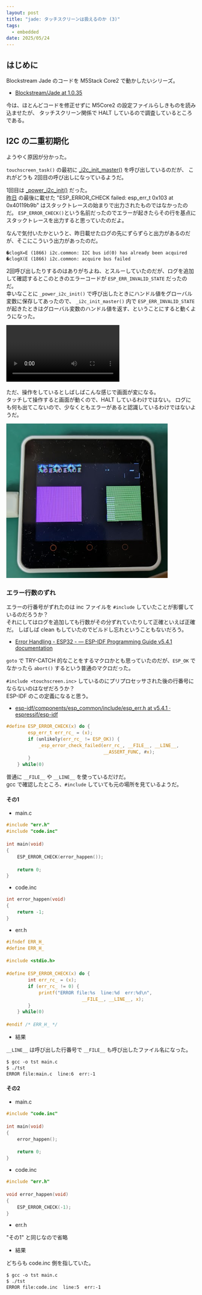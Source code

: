 ```yaml
---
layout: post
title: "jade: タッチスクリーンは扱えるのか (3)"
tags:
  - embedded
date: 2025/05/24
---
```


## はじめに

Blockstream Jade のコードを M5Stack Core2 で動かしたいシリーズ。

* [Blockstream/Jade at 1.0.35](https://github.com/Blockstream/Jade/tree/1.0.35)

今は、ほとんどコードを修正せずに M5Core2 の設定ファイルらしきものを読み込ませたが、
タッチスクリーン関係で HALT しているので調査しているところである。

## I2C の二重初期化

ようやく原因が分かった。

`touchscreen_task()` の最初に [_i2c_init_master()](https://github.com/Blockstream/Jade/blob/1.0.35/main/input/touchscreen.inc#L49-L50) を呼び出しているのだが、
これがどうも 2回目の呼び出しになっているようだ。  

1回目は [_power_i2c_init()](https://github.com/Blockstream/Jade/blob/1.0.35/main/power/i2c.inc#L65) だった。  
[昨日](20250523-m5.md) の最後に載せた "ESP_ERROR_CHECK failed: esp_err_t 0x103 at 0x40119b9b" はスタックトレースの始まりで出力されたものではなかったのだ。
`ESP_ERROR_CHECK()`という名前だったのでエラーが起きたらその行を基点にスタックトレースを出力すると思っていたのだよ。

なんで気付いたかというと、昨日載せたログの先にずらずらと出力があるのだが、そこにこういう出力があったのだ。

```log
�clogX=E (1866) i2c.common: I2C bus id(0) has already been acquired
�clogX(E (1866) i2c.common: acquire bus failed
```

2回呼び出したりするのはありがちよね、とスルーしていたのだが、ログを追加して確認するとこのときのエラーコードが `ESP_ERR_INVALID_STATE` だったのだ。  
幸いなことに `_power_i2c_init()` で呼び出したときにハンドル値をグローバル変数に保存してあったので、
`_i2c_init_master()` 内で `ESP_ERR_INVALID_STATE` が起きたときはグローバル変数のハンドル値を返す、ということにすると動くようになった。

<video controls>
  <source src="images/20250524a-1.mp4" type="video/mp4" />
</video>

ただ、操作をしているとしばしばこんな感じで画面が変になる。  
タッチして操作すると画面が動くので、HALT しているわけではない。
ログにも何も出てこないので、少なくともエラーがあると認識しているわけではないようだ。

![image](images/20250524a-2.png)

### エラー行数のずれ

エラーの行番号がずれたのは inc ファイルを `#include` していたことが影響しているのだろうか？  
それにしてはログを追加しても行数がその分ずれていたりして正確といえば正確だ。
しばしば clean もしていたのでビルドし忘れということもないだろう。

* [Error Handling - ESP32 - — ESP-IDF Programming Guide v5.4.1 documentation](https://docs.espressif.com/projects/esp-idf/en/stable/esp32/api-guides/error-handling.html#esp-error-check-macro)

`goto` で TRY-CATCH 的なことをするマクロかとも思っていたのだが、`ESP_OK` でなかったら `abort()` するという普通のマクロだった。

`#include <touchscreen.inc>` しているのにプリプロセッサされた後の行番号にならないのはなぜだろうか？  
ESP-IDF のこの定義になると思う。

* [esp-idf/components/esp_common/include/esp_err.h at v5.4.1 · espressif/esp-idf](https://github.com/espressif/esp-idf/blob/v5.4.1/components/esp_common/include/esp_err.h#L115-L121)

```c
#define ESP_ERROR_CHECK(x) do {                                         \
        esp_err_t err_rc_ = (x);                                        \
        if (unlikely(err_rc_ != ESP_OK)) {                              \
            _esp_error_check_failed(err_rc_, __FILE__, __LINE__,        \
                                    __ASSERT_FUNC, #x);                 \
        }                                                               \
    } while(0)
```

普通に `__FILE__` や `__LINE__` を使っているだけだ。  
gcc で確認したところ、`#include` していても元の場所を見ているようだ。

#### その1

* main.c

```c
#include "err.h"
#include "code.inc"

int main(void)
{
    ESP_ERROR_CHECK(error_happen());

    return 0;
}
```

* code.inc

```c
int error_happen(void)
{
    return -1;
}
```

* err.h

```c
#ifndef ERR_H_
#define ERR_H_

#include <stdio.h>

#define ESP_ERROR_CHECK(x) do {                                         \
        int err_rc_ = (x);                                              \
        if (err_rc_ != 0) {                                             \
            printf("ERROR file:%s  line:%d  err:%d\n",                  \
                            __FILE__, __LINE__, x);                     \
        }                                                               \
    } while(0)

#endif /* ERR_H_ */
```

* 結果

`__LINE__` は呼び出した行番号で `__FILE__` も呼び出したファイル名になった。

```console
$ gcc -o tst main.c
$ ./tst
ERROR file:main.c  line:6  err:-1
```

#### その2

* main.c

```c
#include "code.inc"

int main(void)
{
    error_happen();

    return 0;
}
```

* code.inc

```c
#include "err.h"

void error_happen(void)
{
    ESP_ERROR_CHECK(-1);
}
```


* err.h

"その1" と同じなので省略

* 結果

どちらも code.inc 側を指していた。

```console
$ gcc -o tst main.c
$ ./tst
ERROR file:code.inc  line:5  err:-1
```
